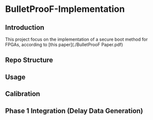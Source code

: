 # BulletProoF-Implementation
## Introduction
This project focus on the implementation of a secure boot method for FPGAs, according to [this paper](./BulletProoF Paper.pdf)
## Repo Structure
## Usage
## Calibration
## Phase 1 Integration (Delay Data Generation)
